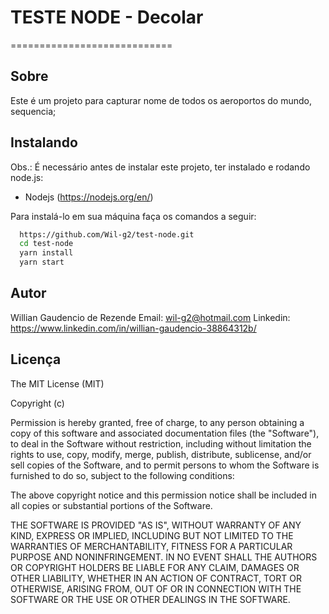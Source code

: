 # TESTE NODE - Decolar
============================
## Sobre
Este é um projeto para capturar nome de todos os aeroportos do mundo, sequencia;

## Instalando

Obs.: É necessário antes de instalar este projeto, ter instalado e rodando node.js: 
* Nodejs (https://nodejs.org/en/)


Para instalá-lo em sua máquina faça os comandos a seguir:

``` bash
  https://github.com/Wil-g2/test-node.git
  cd test-node
  yarn install
  yarn start
```

## Autor
Willian Gaudencio de Rezende
Email: <wil-g2@hotmail.com>
Linkedin: <https://www.linkedin.com/in/willian-gaudencio-38864312b/>

## Licença

The MIT License (MIT)

Copyright (c)

Permission is hereby granted, free of charge, to any person obtaining a copy
of this software and associated documentation files (the "Software"), to deal
in the Software without restriction, including without limitation the rights
to use, copy, modify, merge, publish, distribute, sublicense, and/or sell
copies of the Software, and to permit persons to whom the Software is
furnished to do so, subject to the following conditions:

The above copyright notice and this permission notice shall be included in
all copies or substantial portions of the Software.

THE SOFTWARE IS PROVIDED "AS IS", WITHOUT WARRANTY OF ANY KIND, EXPRESS OR
IMPLIED, INCLUDING BUT NOT LIMITED TO THE WARRANTIES OF MERCHANTABILITY,
FITNESS FOR A PARTICULAR PURPOSE AND NONINFRINGEMENT. IN NO EVENT SHALL THE
AUTHORS OR COPYRIGHT HOLDERS BE LIABLE FOR ANY CLAIM, DAMAGES OR OTHER
LIABILITY, WHETHER IN AN ACTION OF CONTRACT, TORT OR OTHERWISE, ARISING FROM,
OUT OF OR IN CONNECTION WITH THE SOFTWARE OR THE USE OR OTHER DEALINGS IN
THE SOFTWARE.
